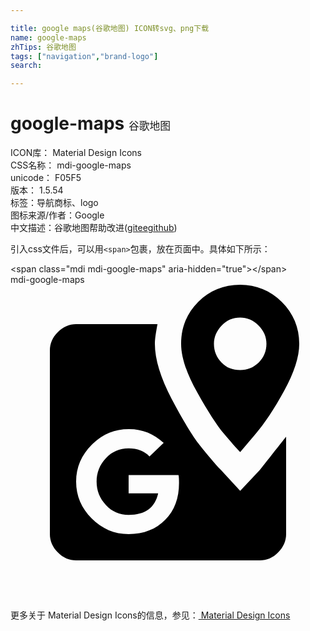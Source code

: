 ```yaml
---

title: google maps(谷歌地图) ICON转svg、png下载
name: google-maps
zhTips: 谷歌地图
tags: ["navigation","brand-logo"]
search: 

---
```


# google-maps  <small style="font-size: 60%;font-weight: 100">谷歌地图</small>


<div class="detail-page">
<p>
<span>
ICON库：
<span class="badge-secondary badge">Material Design Icons</span> 
</span>
<br/>
<span>
CSS名称：
<span class="badge-secondary badge">mdi-google-maps</span> 
</span>
<br/>
<span>
unicode：
<span class="badge-secondary badge">F05F5</span> 
<copy-btn content='F05F5' btn-title=""></copy-btn>
<copy-btn :content='String.fromCodePoint(parseInt("F05F5", 16))' btn-title="复制U"></copy-btn>
</span>
<br/>
<span>
版本：
<span class="badge-secondary badge">1.5.54</span> 
</span><br/><span>标签：<span class="badge-light badge"><router-link to="/tags/navigation.html">导航</router-link></span><span class="badge-light badge"><router-link to="/tags/brand-logo.html">商标、logo</router-link></span></span>
<br/>
<span>图标来源/作者：<span class="badge-light badge">Google</span></span> 
<br/>
<span class="zh-detail">中文描述：<span class="badge-primary badge">谷歌地图</span><span class="help-link"><span>帮助改进</span>(<a href="https://gitee.com/liuwave/icon-helper/edit/master/json/material/google-maps.json" target="_blank" rel="noopener noreferrer">gitee</a><a href="https://github.com/liuwave/icon-helper/edit/master/json/material/google-maps.json" target="_blank" rel="noopener noreferrer">github</a></span>)</span><br/>
</p>
</div>
<div class="alert alert-dark">
  <i class="mdi mdi-google-maps mdi-48px"></i>
  <i class="mdi mdi-google-maps mdi-36px"></i>
  <i class="mdi mdi-google-maps mdi-24px"></i>
  <i class="mdi mdi-google-maps mdi-18px"></i>
</div>
<div>
  <p>引入css文件后，可以用<code>&lt;span&gt;</code>包裹，放在页面中。具体如下所示：    
  </p>
  <div class="alert alert-primary" style="font-size: 14px">
    &lt;span class="mdi mdi-google-maps" aria-hidden="true"&gt;&lt;/span&gt;
    <copy-btn content='<span class="mdi mdi-google-maps" aria-hidden="true"></span>'></copy-btn>
  </div>
  <div class="alert alert-secondary">
    <i class="mdi mdi-google-maps"
    style="font-size: 24px"
    aria-hidden="true"></i> mdi-google-maps
    <copy-btn content="mdi-google-maps" btn-title="复制图标名称"></copy-btn>
  </div>
</div>
<div id="svg" class="svg-wrap">
<svg xmlns="http://www.w3.org/2000/svg" viewBox="0 0 24 24"><path d="M15.5,4.5C15.5,5.06 15.7,5.54 16.08,5.93C16.45,6.32 16.92,6.5 17.5,6.5C18.05,6.5 18.5,6.32 18.91,5.93C19.3,5.54 19.5,5.06 19.5,4.5C19.5,3.97 19.3,3.5 18.89,3.09C18.5,2.69 18,2.5 17.5,2.5C16.95,2.5 16.5,2.69 16.1,3.09C15.71,3.5 15.5,3.97 15.5,4.5M22,4.5C22,5.5 21.61,6.69 20.86,8.06C20.11,9.44 19.36,10.56 18.61,11.44L17.5,12.75C17.14,12.38 16.72,11.89 16.22,11.3C15.72,10.7 15.05,9.67 14.23,8.2C13.4,6.73 13,5.5 13,4.5C13,3.25 13.42,2.19 14.3,1.31C15.17,0.44 16.23,0 17.5,0C18.73,0 19.8,0.44 20.67,1.31C21.55,2.19 22,3.25 22,4.5M21,11.58V19C21,19.5 20.8,20 20.39,20.39C20,20.8 19.5,21 19,21H5C4.5,21 4,20.8 3.61,20.39C3.2,20 3,19.5 3,19V5C3,4.5 3.2,4 3.61,3.61C4,3.2 4.5,3 5,3H11.2C11.08,3.63 11,4.13 11,4.5C11,5.69 11.44,7.09 12.28,8.7C13.13,10.3 13.84,11.5 14.41,12.21C15,12.95 15.53,13.58 16.03,14.11L17.5,15.7L19,14.11C20.27,12.5 20.94,11.64 21,11.58M9,14.5V15.89H11.25C11,17 10.25,17.53 9,17.53C8.31,17.53 7.73,17.28 7.27,16.78C6.8,16.28 6.56,15.69 6.56,15C6.56,14.31 6.8,13.72 7.27,13.22C7.73,12.72 8.31,12.47 9,12.47C9.66,12.47 10.19,12.67 10.59,13.08L11.67,12.05C10.92,11.36 10.05,11 9.05,11H9C7.91,11 6.97,11.41 6.19,12.19C5.41,12.97 5,13.91 5,15C5,16.09 5.41,17.03 6.19,17.81C6.97,18.59 7.91,19 9,19C10.16,19 11.09,18.63 11.79,17.91C12.5,17.19 12.84,16.25 12.84,15.09C12.84,14.81 12.83,14.61 12.8,14.5H9Z" /></svg>
</div>
<detail full-name='mdi-google-maps'></detail>
    
<div><p>更多关于 Material Design Icons的信息，参见：<a target="_blank" href="https://iconhelper.cn/material.html"> Material Design Icons</a>
</p></div>
